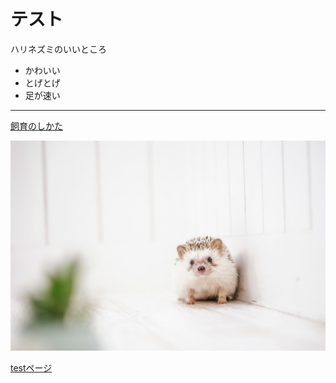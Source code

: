 # テスト 

ハリネズミのいいところ
- かわいい
- とげとげ
- 足が速い

---

[飼育のしかた](http://hari-hedgehog.com/2016/11/05/comeon-hedgehog-qvp/)

![ハリネズミ](./KAZUHIRO171013022_TP_V.jpg  "ポップアップ文字") 

[testページ](./test.html) 
